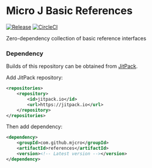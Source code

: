 # Micro J Basic References 

[![Release](https://jitpack.io/v/mjcro/references.svg)](https://jitpack.io/#mjcro/references)
[![CircleCI](https://circleci.com/gh/mjcro/references/tree/main.svg?style=svg)](https://circleci.com/gh/mjcro/references/tree/main)

Zero-dependency collection of basic reference interfaces

### Dependency

Builds of this repository can be obtained from [JitPack](https://jitpack.io/#mjcro/references).

Add JitPack repository:

```xml
<repositories>
    <repository>
        <id>jitpack.io</id>
        <url>https://jitpack.io</url>
    </repository>
</repositories>
```

Then add dependency:

```xml
<dependency>
    <groupId>com.github.mjcro</groupId>
    <artifactId>references</artifactId>
    <version><!-- Latest version --></version>
</dependency>
```
